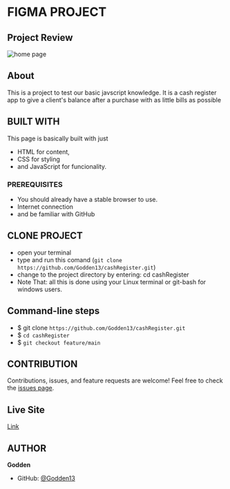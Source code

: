 # FIGMA PROJECT

## Project Review
![home page](assets/images/overview.png)

## About
This is a project to test our basic javscript knowledge. It is a cash register app to give a client's balance after a purchase with as little bills as possible

## BUILT WITH
This page is basically built with just
* HTML for content,
* CSS for styling 
* and JavaScript for funcionality.

### PREREQUISITES
* You should already have a stable browser to use.
* Internet connection
* and be familiar with GitHub

## CLONE PROJECT
* open your terminal
* type and run this comand (`git clone https://github.com/Godden13/cashRegister.git`)
* change to the project directory by entering: cd cashRegister
* Note That: all this is done using your Linux terminal or git-bash for windows users.

## Command-line steps

- $ git clone `https://github.com/Godden13/cashRegister.git`
- $ `cd cashRegister`
- $ `git checkout feature/main`

## CONTRIBUTION
Contributions, issues, and feature requests are welcome!
Feel free to check the [issues page](https://github.com/Godden13/cashRegister.git).

## Live Site

[Link](https://godden13.github.io/cashRegister/)

## AUTHOR
**Godden**
- GitHub: [@Godden13](https://github.com/Godden13/cashRegister.git)
